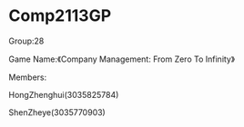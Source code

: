# Comp2113GP

Group:28

Game Name:《Company Management: From Zero To Infinity》

Members:

HongZhenghui(3035825784)

ShenZheye(3035770903)



